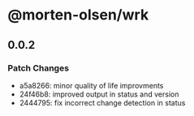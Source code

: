 # @morten-olsen/wrk

## 0.0.2

### Patch Changes

- a5a8266: minor quality of life improvments
- 24f46b8: improved output in status and version
- 2444795: fix incorrect change detection in status
